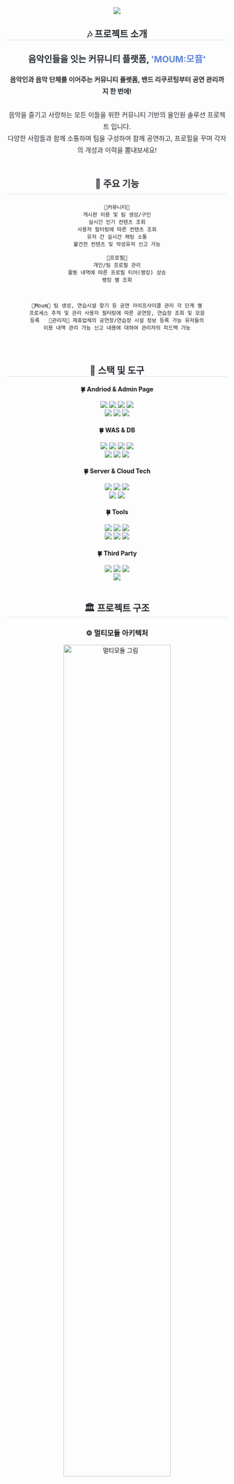 <!-- ------------------------ 배너 ------------------------ -->
<div align="center">
    <img src="https://capsule-render.vercel.app/api?type=waving&color=0:dfa1da,100:a4dfdb&height=180&text=MOUM&animation=&fontColor=ffffff&fontSize=50" />
</div>

<!-- ------------------------ 프로젝트 소개 ------------------------ -->
<div align="center"> 
    <h2 style="border-bottom: 1px solid #d8dee4; color: #282d33;"> 🎶 프로젝트 소개 </h2>  
    <h3 style="font-weight: 700; font-size: 20px; color: #282d33;">음악인들을 잇는 커뮤니티 플랫폼, <span style="color: #5c85d6;">'MOUM:모音'</span></h3>
    <div style="font-weight: 400; font-size: 15px; text-align: center; color: #282d33; line-height: 1.8; max-width: 600px;">
        <strong>음악인과 음악 단체를 이어주는 커뮤니티 플랫폼, 밴드 리쿠르팅부터 공연 관리까지 한 번에!</strong><br><br>
<!--         밴드 리쿠르팅, 음악인들과의 소통 및 공연 관리까지 한 번에 해결 가능한 커뮤니티 기반의 올인원 솔루션 프로젝트입니다.<br> -->
<!--         리쿠르팅 및 소통을 위한 커뮤니티, Webflux와 SSE 방식 기반의 채팅 시스템, 효율적인 컨텐츠 쿼리를 위한 데이터베이스 튜닝,<br>
        7가지의 단계로 구성된 공연 라이프사이클에 맞춘 관리 기능, 제휴 서비스 등록이 가능한 관리자 기능까지 제공하는 안드로이드 어플리케이션입니다. -->
        음악을 즐기고 사랑하는 모든 이들을 위한 커뮤니티 기반의 올인원 솔루션 프로젝트 입니다.<br>
        다양한 사람들과 함께 소통하며 팀을 구성하여 함께 공연하고, 프로필을 꾸며 각자의 개성과 이력을 뽐내보세요!
    </div> 
</div>
<br>

<!-- ------------------------ 주요 기능 ------------------------ -->
<div align="center">
    <h2 style="border-bottom: 1px solid #d8dee4; color: #282d33; padding-bottom: 10px; margin-bottom: 20px;"> 🌳 주요 기능 </h2>
<pre><code>🌲커뮤니티🌲
게시판 이용 및 팀 생성/구인
실시간 인기 컨텐츠 조회
사용자 필터링에 따른 컨텐츠 조회
유저 간 실시간 채팅 소통
불건전 컨텐츠 및 악성유저 신고 가능
&nbsp;
🌲프로필🌲
개인/팀 프로필 관리
활동 내역에 따른 프로필 티어(랭킹) 상승
랭킹 별 조회
&nbsp;

🌲Moum🌲
팀 생성, 연습시설 찾기 등 공연 라이프사이클 관리
각 단계 별 프로세스 추적 및 관리
사용자 필터링에 따른 공연장, 연습장 조회 및 모음 등록
&nbsp;
🌲관리자🌲
제휴업체의 공연장/연습장 시설 정보 등록 가능
유저들의 이용 내역 관리 가능
신고 내용에 대하여 관리자의 피드백 가능
</code></pre>
</div>

<br>
<!-- ------------------------ 스택 및 도구 ------------------------ -->
<div align="center">
    <h2 style="border-bottom: 1px solid #d8dee4; color: #282d33;"> 🔨 스택 및 도구  </h2>  
    <div style="margin: 0 auto; text-align: center;" align="center"> 
        <h4> 🍀 Andriod & Admin Page </h4>
        <div>
            <img src="https://img.shields.io/badge/Android-3DDC84?style=flat&logo=Android&logoColor=white">
            <img src="https://img.shields.io/badge/Android Jetpack-4285F4?style=flat&logo=jetpackcompose&logoColor=white">
            <img src="https://img.shields.io/badge/Github Release-181717?style=flat&logo=Github&logoColor=white">
            <img src="https://img.shields.io/badge/Github Release-181717?style=flat&logo=Github&logoColor=white"><br>
            <img src="https://img.shields.io/badge/Thymeleaf-005F0F?style=flat&logo=Thymeleaf&logoColor=white">
            <img src="https://img.shields.io/badge/HTML-E34F26?style=flat&logo=HTML5&logoColor=white">
            <img src="https://img.shields.io/badge/CSS-1572B6?style=flat&logo=CSS3&logoColor=white">   
        </div>
        <h4> 🍀 WAS & DB </h4>
        <div>
            <img src="https://img.shields.io/badge/Spring Boot-6DB33F?style=flat&logo=Spring Boot&logoColor=white">
            <img src="https://img.shields.io/badge/Spring Security-6DB33F?style=flat&logo=Spring&logoColor=white">
            <img src="https://img.shields.io/badge/Spring JPA-6DB33F?style=flat&logo=Spring&logoColor=white">
            <img src="https://img.shields.io/badge/Spring WebFlux-6DB33F?style=flat&logo=Spring&logoColor=white"><br>
            <img src="https://img.shields.io/badge/MySQL-4479A1?style=flat&logo=MySQL&logoColor=white">
            <img src="https://img.shields.io/badge/MongoDB-47A248?style=flat&logo=MongoDB&logoColor=white">
            <img src="https://img.shields.io/badge/Redis-DC382D?style=flat&logo=Redis&logoColor=white">
        </div>
        <h4> 🍀 Server & Cloud Tech </h4>
        <div>
            <img src="https://img.shields.io/badge/Naver Cloud Platform-1ec800?style=flat&logo=Naver&logoColor=white">
            <img src="https://img.shields.io/badge/Docker-2496ED?style=flat&logo=Docker&logoColor=white">
            <img src="https://img.shields.io/badge/Nginx-009639?style=flat&logo=Nginx&logoColor=white"><br>
            <img src="https://img.shields.io/badge/Amazon S3-569A31?style=flat&logo=Amazon S3&logoColor=white">
            <img src="https://img.shields.io/badge/Object Storage-00C3E3?style=flat&logo=Amazon S3&logoColor=white">
        </div>
        <h4> 🍀 Tools </h4>
        <div>
            <img src="https://img.shields.io/badge/Github-181717?style=flat&logo=Github&logoColor=white">
            <img src="https://img.shields.io/badge/Git-F05032?style=flat&logo=Git&logoColor=white">
            <img src="https://img.shields.io/badge/Github Action-2088FF?style=flat&logo=Github Actions&logoColor=white"><br>
            <img src="https://img.shields.io/badge/Slack-4A154B?style=flat&logo=Slack&logoColor=white">
            <img src="https://img.shields.io/badge/Notion-000000?style=flat&logo=Notion&logoColor=white">
            <img src="https://img.shields.io/badge/Figma-800080?style=flat&logo=Figma&logoColor=white">
        </div>
        <h4> 🍀 Third Party </h4>
        <div>
            <img src="https://img.shields.io/badge/Zebra Xning-FFCA28?style=flat&logo=Zxing&logoColor=white">
            <img src="https://img.shields.io/badge/Naver Maps API-00C73C?style=flat&logo=Naver&logoColor=white">
            <img src="https://img.shields.io/badge/Naver Mail SMTP-003D26?style=flat&logo=Naver&logoColor=white"><br>
            <img src="https://img.shields.io/badge/Youtube Link Embedding-FF0000?style=flat&logo=Youtube&logoColor=white">
        </div>
    </div>
</div>
<br>

<!-- ------------------------ 프로젝트 구조  ------------------------ -->
<div align="center">
    <h2 style="border-bottom: 1px solid #d8dee4; color: #282d33;"> 🏛️ 프로젝트 구조 </h2> 
    <div style="margin: 0 auto; text-align: center;" align="center"> 
        <h3> ⚙️ 멀티모듈 아키텍처 </h3>
        <img src="https://github.com/user-attachments/assets/9711c87f-f315-4abf-b9ff-d4324a682bdf" alt="멀티모듈 그림" style="width:70%;">
        <br> 
        채팅 모듈과 애플리케이션 모듈을 분리하여 각 기능의 독립성을 보장하였습니다. <br>
        <p> 각 모듈을 상호간의 간섭 및 충돌 없이 성능 최적화 및 유지 보수에 집중 가능하게 하였습니다. </p>
        <br>
        <h3> ⚙️ API Gateway </h3>
        <img src="https://github.com/user-attachments/assets/629aea77-413a-40fe-947a-491033c46ff2" alt="아키텍처 " style="width:70%;">
        <br>
        <p> Nginx의 Reverse Proxy Pass를 동적으로 구성하여 사용자와 관리자의 요청을 처리하는 API Gateway 역할을 수행합니다.
        <br> 각 모듈은 컨테이너화 되어있으며, 각 컨테이너끼리 통신할 수 있도록 <br>Docker Compose를 통해 두 모듈이 동일한 네트워크에 속하게 구성하였습니다. </p>
        <br>
        <h3> ⚙️ No-Downtime 배포환경 </h3>
         <img src="https://github.com/user-attachments/assets/a99a133e-e7d4-49f8-99f4-f6834fb9d72d" alt="무중단배포 그림 " style="width:70%;">
        <br>
        <p> Github Action을 활용한 무중단 배포 환경 구축입니다. <br>Green/Blue 방식의 무중단 배포 시스템에서 Reverse Proxy로 설정한 Nginx가 적절히 라우팅하여<br> 트래픽이 새로운 서버로 전환되고 사용자에게 서비스를 중단 없이 지속적으로 제공할 수 있도록 구성하였습니다. </p>
        위 그림에서 새로운 버전이 배포되면 개발자의 push 이벤트로 인해 Github Action Script가 ssh 서버의 배포 스크립트 실행,<br> Nginx에 의해 :8081 포트로 트래픽이 변경됩니다.
        <br>
    </div>
</div>
<br>

<!-- ------------------------ 핵심 기술  ------------------------ -->
<div align="center">
    <h2 style="border-bottom: 1px solid #d8dee4; color: #282d33;"> ⭐ 핵심 기술 </h2> 
    <div style="margin: 0 auto; text-align: left;"> 
        <h3> ⚙️ Spring WebFlux & SSE 기반 채팅 시스템 </h3>
        <img src="https://github.com/user-attachments/assets/873a0abf-25f2-4a21-9b18-b9fc367387eb" alt="멀티모듈 그림" style="width:70%;">
        <pre><code>
        🟢비동기 및 반응형 처리🟢
        WebFlux의 Non-Blocking 특성을 이용해 SSE 방식으로 
        실시간 채팅 메시지 응답을 Streaming하여 빠르게 안정적인 데이터 전송 구현 
        &nbsp;
        🟢실시간 데이터 전송(SSE)🟢
        SSE는 서버가 클라이언트로 실시간 데이터를 푸시하는 방식으로,
        클라이언트와 서버는 지속적으로 연결된 상태를 유지하며, 
        새로운 메시지가 발생할 때만 전송하므로 데이터 전송 오버헤드와 서버 부하를 최소화
        &nbsp;
        🟢고성능 및 확장성🟢
        Spring WebFlux의 리액티브 모델을 기반으로 많은 사용자들이 
        동시에 채팅에 참여할 수 있도록 확장 가능성 확보 및 고성능 메시징 서비스 제공
        </code></pre>
        <h3> ⚙️ 쿼리 최적화로 커뮤니티 사용성 고려 </h3>
        <pre><code>
        🟢파일 데이터 관리🟢
        파일 데이터는 ncp Object Storage PresignedURL 방식으로 저장하여
        서버 및 스토리지에 부담이 되는 파일 데이터를 효과적으로 관리
        &nbsp;
        🟢테이블 튜닝🟢
        용량이 큰 컨텐츠는 Vertical Partitioning 하여 선택적 쿼리하는 전략 사용
        Mysql Partition 구문 이용하여 text 길이 기준 Horizontal Partitioning 적용
        &nbsp;
        🟢검색 쿼리 최적화🟢
        MySQL Full-Text Search 와 ngram parser를 이용한 효율적인 검색어 쿼리 작성
        &nbsp;
        🟢페이징 쿼리 최적화🟢
        QueryDSL, PageableExecutionUtil클래스 조합으로 
        fetch 쿼리, count 쿼리 분리를 통한 페이지네이션 성능 최적화
        &nbsp;
        🟢논클러스터드 인덱스 활용🟢
        최신순 정렬 쿼리 최적화를 위해 created_at 컬럼에 역방향 인덱스를 적용하여 
        sorting 연산에 의한 쿼리 속도 저하 개선
        </code></pre>
    </div>
</div>


<br>

<!-- ------------------------ 작품 확인  ------------------------ -->
<div align="center">
    <h2 style="border-bottom: 1px solid #d8dee4; color: #282d33;"> 👀 작품 확인 </h2> <br> 
    <div>첨부파일 하단 링크 접속하면 아주대학교 소프트콘에 등록된 상세 내용을 확인할 수 있습니다</div><br>
    <div style="margin: 0 auto; text-align: center;" align="center"> 
        <img src="https://github.com/user-attachments/assets/ea3a4701-14f3-4b84-9b19-6159ac39926a" alt="SW캡스톤디자인_04_JSL_판넬_page-0001" />
    </div>
    <a href="https://softcon.ajou.ac.kr/works/works.asp?uid=1980" target="_blank">아주대학교 소프트콘 작품보기 링크</a>
</div>

<br>
<div align="center">
    <h2 style="border-bottom: 1px solid #d8dee4; color: #282d33;"> 🧑‍💻 팀원 정보 </h2>
    <div style="margin: 0 auto; text-align: center;">
        <table align="center" style="margin: 0 auto;">
            <thead>
                <tr>
                    <th style="text-align:left">Team</th>
                    <th style="text-align:left">Name</th>
                    <th style="text-align:left">Position</th>
                    <th style="text-align:left">E-Mail</th>
                </tr>
            </thead>
            <tbody>
                <tr>
                    <td style="text-align:left"> Leader</td>
                    <td style="text-align:left">소성하</td>
                    <td style="text-align:left">Frontend Developer</td>
                    <td style="text-align:left">sososongha3@ajou.ac.kr</td>
                </tr>
                <tr>
                    <td style="text-align:left">Member</td>
                    <td style="text-align:left">이승우</td>
                    <td style="text-align:left">Backend Developer</td>
                    <td style="text-align:left">swo98@ajou.ac.kr</td>
                </tr>
                <tr>
                    <td style="text-align:left">Member</td>
                    <td style="text-align:left">장재혁</td>
                    <td style="text-align:left">Backend Developer</td>
                    <td style="text-align:left">cjaehyuk4zed@gmail.com</td>
                </tr>
                <tr>
                    <td style="text-align:left">Member</td>
                    <td style="text-align:left">진선재</td>
                    <td style="text-align:left">Frontend Developer</td>
                    <td style="text-align:left">jsj714246@gmail.com</td>
                </tr>
            </tbody>
        </table>
    </div>
</div>
